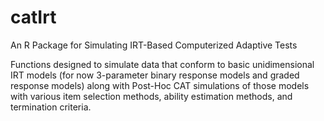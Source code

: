 # catIrt
An R Package for Simulating IRT-Based Computerized Adaptive Tests

Functions designed to simulate data that conform to basic unidimensional IRT models (for now 3-parameter binary response models and graded response models) along with Post-Hoc CAT simulations of those models with various item selection methods, ability estimation methods, and termination criteria.
